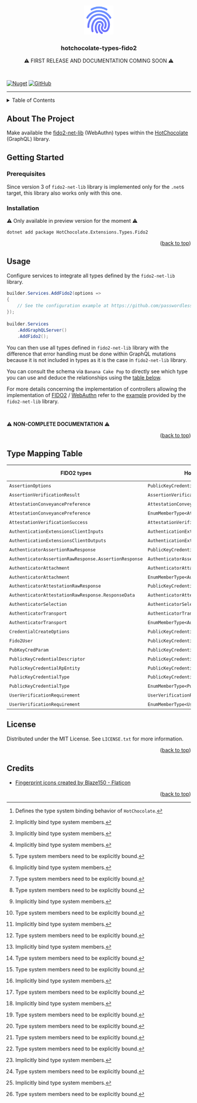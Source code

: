 <!-- Improved compatibility of back to top link: See: https://github.com/othneildrew/Best-README-Template/pull/73 -->
<a name="readme-top"></a>



<!-- PROJECT LOGO -->
<br />
<div align="center">
  <a href="https://github.com/tr4cks/hotchocolate-types-fido2">
    <img src="assets/logo.png" alt="Logo" width="80" height="80">
  </a>

  <h3 align="center">hotchocolate-types-fido2</h3>

  <p align="center">
    ⚠️ FIRST RELEASE AND DOCUMENTATION COMING SOON ⚠️
  </p>
</div>

<br />

[![Nuget](https://img.shields.io/nuget/v/HotChocolate.Extensions.Types.Fido2)](https://www.nuget.org/packages/HotChocolate.Extensions.Types.Fido2)
[![GitHub](https://img.shields.io/github/license/tr4cks/hotchocolate-types-fido2)](https://github.com/tr4cks/hotchocolate-types-fido2/blob/main/LICENSE)

---



<!-- TABLE OF CONTENTS -->
<details>
  <summary>Table of Contents</summary>
  <ol>
    <li><a href="#about-the-project">About The Project</a></li>
    <li>
      <a href="#getting-started">Getting Started</a>
      <ul>
        <li><a href="#prerequisites">Prerequisites</a></li>
        <li><a href="#installation">Installation</a></li>
      </ul>
    </li>
    <li><a href="#usage">Usage</a></li>
    <li><a href="#type-mapping-table">Type Mapping Table</a></li>
    <li><a href="#license">License</a></li>
    <li><a href="#credits">Credits</a></li>
  </ol>
</details>



<!-- ABOUT THE PROJECT -->
## About The Project

Make available the [fido2-net-lib](https://github.com/passwordless-lib/fido2-net-lib)
(WebAuthn) types within the [HotChocolate](https://github.com/ChilliCream/hotchocolate)
(GraphQL) library.



<!-- GETTING STARTED -->
## Getting Started

### Prerequisites

Since version 3 of `fido2-net-lib` library is implemented only for the `.net6` target,
this library also works only with this one.

### Installation

⚠️ Only available in preview version for the moment ⚠️

```shell
dotnet add package HotChocolate.Extensions.Types.Fido2
```

<p align="right">(<a href="#readme-top">back to top</a>)</p>



<!-- USAGE EXAMPLES -->
## Usage

Configure services to integrate all types defined by the `fido2-net-lib` library.

```csharp
builder.Services.AddFido2(options =>
{
    // See the configuration example at https://github.com/passwordless-lib/fido2-net-lib/blob/v3.0.1/Demo/Startup.cs#L47
});

builder.Services
    .AddGraphQLServer()
    .AddFido2();
```

You can then use all types defined in `fido2-net-lib` library with the difference that
error handling must be done within GraphQL mutations because it is not included in types
as it is the case in `fido2-net-lib` library.

You can consult the schema via `Banana Cake Pop` to directly see which type you can use
and deduce the relationships using the [table below](#type-mapping-table).

For more details concerning the implementation of controllers allowing the implementation
of [FIDO2](https://fidoalliance.org/fido2/) / [WebAuthn](https://www.w3.org/TR/webauthn/)
refer to the [example](https://github.com/passwordless-lib/fido2-net-lib/blob/v3.0.1/Demo/Controller.cs)
provided by the `fido2-net-lib` library.

<br />

⚠️ **NON-COMPLETE DOCUMENTATION** ⚠️

<p align="right">(<a href="#readme-top">back to top</a>)</p>



<!-- TYPE MAPPING TABLE -->
## Type Mapping Table

| FIDO2 types                                           | HotChocolate types                                | GraphQL types                               | Binding behavior[^binding] |
|-------------------------------------------------------|---------------------------------------------------|---------------------------------------------|----------------------------|
| `AssertionOptions`                                    | `PublicKeyCredentialRequestOptionsType`           | `PublicKeyCredentialRequestOptions`         | Implicit[^implicit]        |
| `AssertionVerificationResult`                         | `AssertionVerificationResultType`                 | `AssertionVerificationResult`               | Implicit[^implicit]        |
| `AttestationConveyancePreference`                     | `AttestationConveyancePreferenceType`             | `AttestationConveyancePreference`           | Implicit[^implicit]        |
| `AttestationConveyancePreference`                     | `EnumMemberType<AttestationConveyancePreference>` | `AttestationConveyancePreferenceStringEnum` | Explicit[^explicit]        |
| `AttestationVerificationSuccess`                      | `AttestationVerificationSuccessType`              | `AttestationVerificationSuccess`            | Implicit[^implicit]        |
| `AuthenticationExtensionsClientInputs`                | `AuthenticationExtensionsClientInputsType`        | `AuthenticationExtensionsClientInputs`      | Explicit[^explicit]        |
| `AuthenticationExtensionsClientOutputs`               | `AuthenticationExtensionsClientOutputsType`       | `AuthenticationExtensionsClientOutputs`     | Explicit[^explicit]        |
| `AuthenticatorAssertionRawResponse`                   | `PublicKeyCredentialAssertionInputType`           | `PublicKeyCredentialAssertionInput`         | Implicit[^implicit]        |
| `AuthenticatorAssertionRawResponse.AssertionResponse` | `AuthenticatorAssertionResponseInputType`         | `AuthenticatorAssertionResponseInput`       | Explicit[^explicit]        |
| `AuthenticatorAttachment`                             | `AuthenticatorAttachmentType`                     | `AuthenticatorAttachment`                   | Implicit[^implicit]        |
| `AuthenticatorAttachment`                             | `EnumMemberType<AuthenticatorAttachment>`         | `AuthenticatorAttachmentStringEnum`         | Explicit[^explicit]        |
| `AuthenticatorAttestationRawResponse`                 | `PublicKeyCredentialAttestationInputType`         | `PublicKeyCredentialAttestationInput`       | Implicit[^implicit]        |
| `AuthenticatorAttestationRawResponse.ResponseData`    | `AuthenticatorAttestationResponseInputType`       | `AuthenticatorAttestationResponseInput`     | Explicit[^explicit]        |
| `AuthenticatorSelection`                              | `AuthenticatorSelectionCriteriaType`              | `AuthenticatorSelectionCriteria`            | Explicit[^explicit]        |
| `AuthenticatorTransport`                              | `AuthenticatorTransportType`                      | `AuthenticatorTransport`                    | Implicit[^implicit]        |
| `AuthenticatorTransport`                              | `EnumMemberType<AuthenticatorTransport>`          | `AuthenticatorTransportStringEnum`          | Explicit[^explicit]        |
| `CredentialCreateOptions`                             | `PublicKeyCredentialCreationOptionsType`          | `PublicKeyCredentialCreationOptions`        | Implicit[^implicit]        |
| `Fido2User`                                           | `PublicKeyCredentialUserEntityType`               | `PublicKeyCredentialUserEntity`             | Explicit[^explicit]        |
| `PubKeyCredParam`                                     | `PublicKeyCredentialParametersType`               | `PublicKeyCredentialParameters`             | Explicit[^explicit]        |
| `PublicKeyCredentialDescriptor`                       | `PublicKeyCredentialDescriptorType`               | `PublicKeyCredentialDescriptor`             | Explicit[^explicit]        |
| `PublicKeyCredentialRpEntity`                         | `PublicKeyCredentialRpEntityType`                 | `PublicKeyCredentialRpEntity`               | Explicit[^explicit]        |
| `PublicKeyCredentialType`                             | `PublicKeyCredentialTypeType`                     | `PublicKeyCredentialType`                   | Implicit[^implicit]        |
| `PublicKeyCredentialType`                             | `EnumMemberType<PublicKeyCredentialType>`         | `PublicKeyCredentialTypeStringEnum`         | Explicit[^explicit]        |
| `UserVerificationRequirement`                         | `UserVerificationRequirementType`                 | `UserVerificationRequirement`               | Implicit[^implicit]        |
| `UserVerificationRequirement`                         | `EnumMemberType<UserVerificationRequirement>`     | `UserVerificationRequirementStringEnum`     | Explicit[^explicit]        |

[^binding]: Defines the type system binding behavior of `HotChocolate`.
[^implicit]: Implicitly bind type system members.
[^explicit]: Type system members need to be explicitly bound.



<!-- LICENSE -->
## License

Distributed under the MIT License. See `LICENSE.txt` for more information.

<p align="right">(<a href="#readme-top">back to top</a>)</p>



<!-- CREDITS -->
## Credits

* [Fingerprint icons created by Blaze150 - Flaticon](https://www.flaticon.com/free-icons/fingerprint)

<p align="right">(<a href="#readme-top">back to top</a>)</p>
